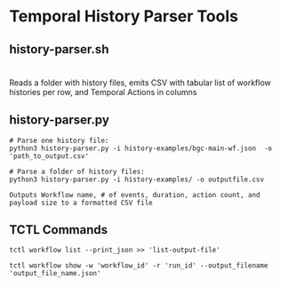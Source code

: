 # Temporal History Parser Tools

## history-parser.sh
#
Reads a folder with history files, emits CSV with tabular list of workflow histories per row, and Temporal Actions in columns

## history-parser.py
    # Parse one history file:
    python3 history-parser.py -i history-examples/bgc-main-wf.json  -o 'path_to_output.csv'

    # Parse a folder of history files:
    python3 history-parser.py -i history-examples/ -o outputfile.csv

    Outputs Workflow name, # of events, duration, action count, and payload size to a formatted CSV file


## TCTL Commands

    tctl workflow list --print_json >> 'list-output-file'

    tctl workflow show -w 'workflow_id' -r 'run_id' --output_filename 'output_file_name.json'


